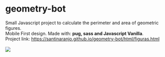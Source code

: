 # geometry-bot

Small Javascript project to calculate the perimeter and area of geometric figures. </br>
Mobile First design. Made with: **pug, sass and Javascript Vanilla**.
</br>
Project link: https://santinaranjo.github.io/geometry-bot/html/figuras.html
</br>
</br>
![](https://i.imgur.com/88YM3K8.png)

